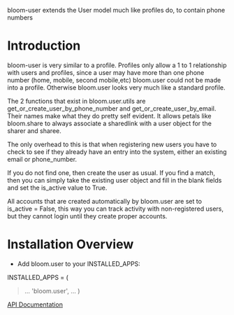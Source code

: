bloom-user extends the User model much like profiles do, to contain phone numbers

# Introduction #
bloom-user is very similar to a profile.  Profiles only allow a 1 to 1 relationship with users and profiles, since a user may have more than one phone number (home, mobile, second mobile,etc) bloom.user could not be made into a profile.  Otherwise bloom.user looks very much like a standard profile.

The 2 functions that exist in bloom.user.utils are get\_or\_create\_user\_by\_phone\_number and get\_or\_create\_user\_by\_email.
Their names make what they do pretty self evident.
It allows petals like bloom.share to always associate a sharedlink with a user object for the sharer and sharee.

The only overhead to this is that when registering new users you have to check to see if they already have an entry into the system,
either an existing email or phone\_number.

If you do not find one, then create the user as usual.  If you find a match, then you can simply take the existing user object and fill in the blank fields and set the is\_active value to True.

All accounts that are created automatically by bloom.user are set to is\_active = False, this way you can track activity with non-registered users, but they cannot login until they create proper accounts.


# Installation Overview #


  * Add bloom.user to your INSTALLED\_APPS:

INSTALLED\_APPS = (
> ...
> 'bloom.user',
> ...
)

[API Documentation](BloomUserAPI.md)